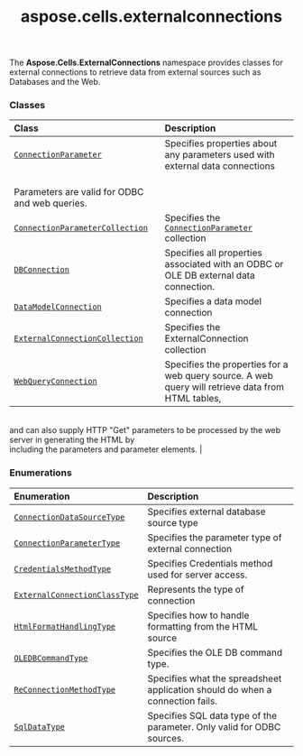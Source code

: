 ﻿---
title: aspose.cells.externalconnections
second_title: Aspose.Cells for Python via .NET API References
description: 
type: docs
weight: 10
url: /aspose.cells.externalconnections/
is_root: false
---

The **Aspose.Cells.ExternalConnections**  namespace provides classes for external connections to retrieve data from external sources such as Databases and the Web.

### Classes
| Class | Description |
| :- | :- |
| [`ConnectionParameter`](/cells/python-net/aspose.cells.externalconnections/connectionparameter) | Specifies properties about any parameters used with external data connections<br/>Parameters are valid for ODBC and web queries. |
| [`ConnectionParameterCollection`](/cells/python-net/aspose.cells.externalconnections/connectionparametercollection) | Specifies the [`ConnectionParameter`](/cells/python-net/aspose.cells.externalconnections/connectionparameter) collection |
| [`DBConnection`](/cells/python-net/aspose.cells.externalconnections/dbconnection) | Specifies all properties associated with an ODBC or OLE DB external data connection. |
| [`DataModelConnection`](/cells/python-net/aspose.cells.externalconnections/datamodelconnection) | Specifies a data model connection |
| [`ExternalConnectionCollection`](/cells/python-net/aspose.cells.externalconnections/externalconnectioncollection) | Specifies the ExternalConnection collection |
| [`WebQueryConnection`](/cells/python-net/aspose.cells.externalconnections/webqueryconnection) | Specifies the properties for a web query source. A web query will retrieve data from HTML tables, <br/>and can also supply HTTP "Get" parameters to be processed by the web server in generating the HTML by <br/>including the parameters and parameter elements. |


### Enumerations
| Enumeration | Description |
| :- | :- |
| [`ConnectionDataSourceType`](/cells/python-net/aspose.cells.externalconnections/connectiondatasourcetype) | Specifies external database source type |
| [`ConnectionParameterType`](/cells/python-net/aspose.cells.externalconnections/connectionparametertype) | Specifies the parameter type of external connection |
| [`CredentialsMethodType`](/cells/python-net/aspose.cells.externalconnections/credentialsmethodtype) | Specifies Credentials method used for server access. |
| [`ExternalConnectionClassType`](/cells/python-net/aspose.cells.externalconnections/externalconnectionclasstype) | Represents the type of connection |
| [`HtmlFormatHandlingType`](/cells/python-net/aspose.cells.externalconnections/htmlformathandlingtype) | Specifies how to handle formatting from the HTML source |
| [`OLEDBCommandType`](/cells/python-net/aspose.cells.externalconnections/oledbcommandtype) | Specifies the OLE DB command type. |
| [`ReConnectionMethodType`](/cells/python-net/aspose.cells.externalconnections/reconnectionmethodtype) | Specifies what the spreadsheet application should do when a connection fails. |
| [`SqlDataType`](/cells/python-net/aspose.cells.externalconnections/sqldatatype) | Specifies SQL data type of the parameter. Only valid for ODBC sources. |



